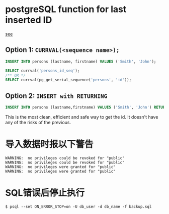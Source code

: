 # postgreSQL function for last inserted ID

[see](http://stackoverflow.com/questions/2944297/postgresql-function-for-last-inserted-id)

## Option 1: `CURRVAL(<sequence name>);`

```sql
INSERT INTO persons (lastname, firstname) VALUES ('Smith', 'John');

SELECT currval('persons_id_seq');
/** OR */
SELECT currval(pg_get_serial_sequence('persons', 'id'));
```

## Option 2:  `INSERT with RETURNING`

```sql
INSERT INTO persons (lastname,firstname) VALUES ('Smith', 'John') RETURNING id;
```

This is the most clean, efficient and safe way to get the id. It doesn't have any of the risks of the previous.

# 导入数据时报以下警告

```
WARNING:  no privileges could be revoked for "public"
WARNING:  no privileges could be revoked for "public"
WARNING:  no privileges were granted for "public"
WARNING:  no privileges were granted for "public"
```

# SQL错误后停止执行

```
$ psql --set ON_ERROR_STOP=on -U db_user -d db_name -f backup.sql
```

